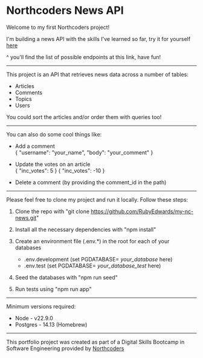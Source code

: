 # Northcoders News API

Welcome to my first Northcoders project!

I'm building a news API with the skills I've learned so far, try it for yourself [here](https://ruby-edwards-northcoders-news.onrender.com/api)

^ you'll find the list of possible endpoints at this link, have fun!

---

This project is an API that retrieves news data across a number of tables:

- Articles
- Comments
- Topics
- Users

You could sort the articles and/or order them with queries too!

---

You can also do some cool things like:

- Add a comment  
  {
  "username": "your_name",
  "body": "your_comment"
  }

- Update the votes on an article  
  { "inc_votes": 5 }
  { "inc_votes": -10 }

- Delete a comment (by providing the comment_id in the path)

---

Please feel free to clone my project and run it locally.
Follow these steps:

1. Clone the repo with "git clone https://github.com/RubyEdwards/my-nc-news.git"

2. Install all the necessary dependencies with "npm install"
3. Create an environment file (.env.\*) in the root for each of your databases
   - .env.development (set PGDATABASE= _your_database_ here)
   - .env.test (set PGDATABASE= _your_database_test_ here)
4. Seed the databases with "npm run seed"
5. Run tests using "npm run app"

---

Minimum versions required:

- Node - v22.9.0
- Postgres - 14.13 (Homebrew)

---

This portfolio project was created as part of a Digital Skills Bootcamp in Software Engineering provided by [Northcoders](https://northcoders.com/)
